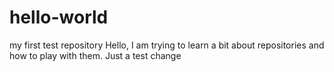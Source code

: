 # hello-world
my first test repository
Hello, I am trying to learn a bit about repositories and how to play with them.
Just a test change
